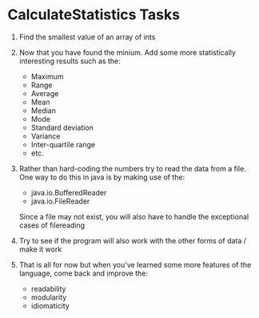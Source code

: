 # CalculateStatistics Tasks

1. Find the smallest value of an array of ints
1. Now that you have found the minium. Add some more statistically interesting results such as the:
    - Maximum
    - Range
    - Average
    - Mean
    - Median
    - Mode
    - Standard deviation
    - Variance
    - Inter-quartile range
    - etc.
1. Rather than hard-coding the numbers try to read the data from a file. One way to do this in java is by making use of the:
    - java.io.BufferedReader
    - java.io.FileReader
    
    Since a file may not exist, you will also have to handle the exceptional cases of filereading
1. Try to see if the program will also work with the other forms of data / make it work
1. That is all for now but when you've learned some more features of the language, come back and improve the:
    - readability
    - modularity
    - idiomaticity